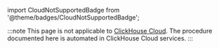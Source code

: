 import CloudNotSupportedBadge from '@theme/badges/CloudNotSupportedBadge';

<CloudNotSupportedBadge/>

:::note
This page is not applicable to [ClickHouse Cloud](https://clickhouse.com/cloud). The procedure documented here is automated in ClickHouse Cloud services.
:::
